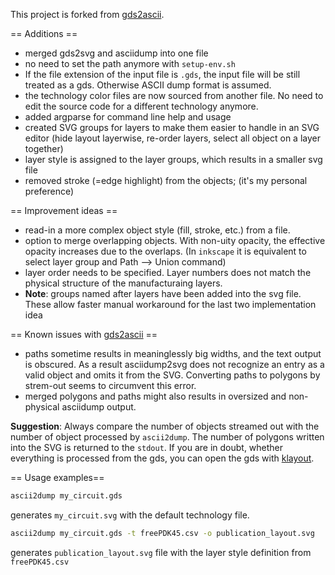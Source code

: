 This project is forked from [gds2ascii](https://github.com/leoheck/gds2ascii).

== Additions ==
- merged gds2svg and asciidump into one file
- no need to set the path anymore with `setup-env.sh` 
- If the file extension of the input file is `.gds`, the input file will be still treated as a gds. Otherwise ASCII dump format is assumed.
- the technology color files are now sourced from another file. No need to edit the source code for a different technology anymore.
- added argparse for command line help and usage
- created SVG groups for layers to make them easier to handle in an SVG editor (hide layout layerwise, re-order layers, select all object on a layer together)
- layer style is assigned to the layer groups, which results in a smaller svg file
- removed stroke (=edge highlight) from the objects; (it's my personal preference)

== Improvement ideas ==
- read-in a more complex object style (fill, stroke, etc.) from a file. 
- option to merge overlapping objects. With non-uity opacity, the effective opacity increases due to the overlaps. (In `inkscape` it is equivalent to select layer group and Path --> Union command)
- layer order needs to be specified. Layer numbers does not match the physical structure of the manufacturaing layers.
- **Note**: groups named after layers have been added into the svg file. These allow faster manual workaround for the last two implementation idea

 == Known issues with [gds2ascii](https://github.com/gurleyuk/gds2ascii/issues) ==
- paths sometime results in meaninglessly big widths, and the text output is obscured. As a result asciidump2svg does not recognize an entry as a valid object and omits it from the SVG. Converting paths to polygons by strem-out seems to circumvent this error.
- merged polygons and paths might also results in oversized and non-physical asciidump output.

**Suggestion**: Always compare the number of objects streamed out with the number of object processed by `ascii2dump`. The number of polygons written into the SVG is returned to the `stdout`. If you are in doubt, whether everything is processed from the gds, you can open the gds with [klayout](https://github.com/KLayout/klayout).

== Usage examples==

```bash
ascii2dump my_circuit.gds
```
generates `my_circuit.svg` with the default technology file.

```bash
ascii2dump my_circuit.gds -t freePDK45.csv -o publication_layout.svg
```
generates `publication_layout.svg` file with the layer style definition from `freePDK45.csv`
